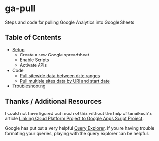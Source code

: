 # ga-pull
Steps and code for pulling Google Analytics into Google Sheets

## Table of Contents
- [Setup](setup.md)
  - Create a new Google spreadsheet
  - Enable Scripts
  - Activate APIs
- Code
  - [Pull sitewide data between date ranges](code/sitewide-by-dates.md)
  - [Pull multiple sites data by URI and start date](multiple-sites-by-uri-date.md)
- [Troubleshooting](troubleshooting.md)

## Thanks / Additional Resources

I could not have figured out much of this without the help of tanaikech's article [Linking Cloud Platform Project to Google Apps Script Project](https://tanaikech.github.io/2019/07/05/linking-cloud-platform-project-to-google-apps-script-project/).

Google has put out a very helpful [Query Explorer](https://ga-dev-tools.appspot.com/query-explorer/). If you're having trouble formating your queries, playing with the query explorer can be helpful.

